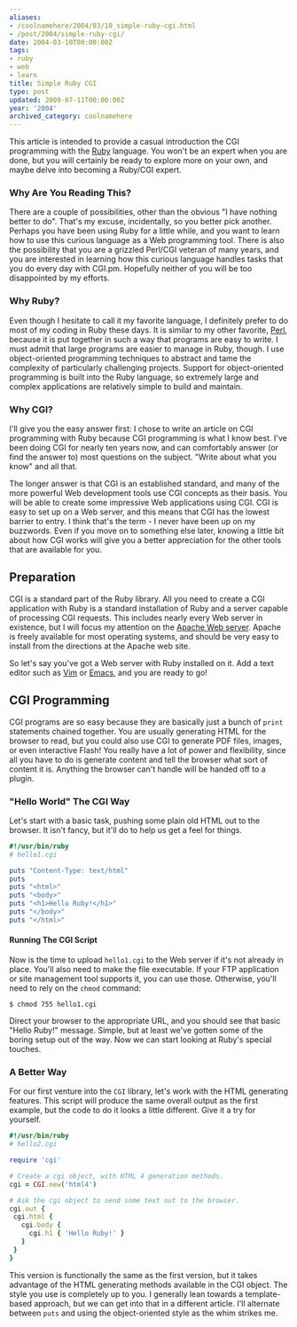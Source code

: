 ```yaml
---
aliases:
- /coolnamehere/2004/03/10_simple-ruby-cgi.html
- /post/2004/simple-ruby-cgi/
date: 2004-03-10T00:00:00Z
tags:
- ruby
- web
- learn
title: Simple Ruby CGI
type: post
updated: 2009-07-11T00:00:00Z
year: '2004'
archived_category: coolnamehere
---
```

[Ruby]: /tags/ruby/

This article is intended to provide a casual introduction the CGI programming 
with the [Ruby][] language. You won't be an expert when you are 
done, but you will certainly be ready to explore more on your own, and maybe 
delve into becoming a Ruby/CGI expert.
<!--more-->

### Why Are You Reading This?

There are a couple of possibilities, other than the obvious "I have nothing 
better to do". That's my excuse, incidentally, so you better pick another. 
Perhaps you have been using Ruby for a little while, and you want to learn 
how to use this curious language as a Web programming tool. There is also the 
possibility that you are a grizzled Perl/CGI veteran of many years, and you 
are interested in learning how this curious language handles tasks that you 
do every day with CGI.pm. Hopefully neither of you will be too disappointed 
by my efforts.

### Why Ruby?

[Perl]: /tags/perl/

Even though I hesitate to call it my favorite language, I definitely prefer to 
do most of my coding in Ruby these days. It is similar to my other favorite, 
[Perl][], because it is put together in such a way that 
programs are easy to write. I must admit that large programs are easier to 
manage in Ruby, though. I use object-oriented programming techniques to 
abstract and tame the complexity of particularly challenging projects.
Support for object-oriented programming is built into the Ruby language, so 
extremely large and complex applications are relatively simple to build and 
maintain.

### Why CGI?

I'll give you the easy answer first: I chose to write an article on CGI 
programming with Ruby because CGI programming is what I know best. I've been 
doing CGI for nearly ten years now, and can comfortably answer (or find the 
answer to) most questions on the subject. "Write about what you know" and all 
that.

The longer answer is that CGI is an established standard, and many of the more 
powerful Web development tools use CGI concepts as their basis. You will be 
able to create some impressive Web applications using CGI. CGI is easy to set 
up on a Web server, and this means that CGI has the lowest barrier to entry. 
I think that's the term - I never have been up on my buzzwords. Even if you 
move on to something else later, knowing a little bit about how CGI works will 
give you a better appreciation for the other tools that are available for you.

## Preparation

CGI is a standard part of the Ruby library. All you need to create a CGI 
application with Ruby is a standard installation of Ruby and a server capable 
of processing CGI requests. This includes nearly every Web server in existence, 
but I will focus my attention on the [Apache Web server](http://httpd.apache.org/). 
Apache is freely available for most operating systems, and should be very easy 
to install from the directions at the Apache web site. 

[Vim]: /tags/perl/
[Emacs]: /tags/emacs/

So let's say you've got a Web server with Ruby installed on it. Add a text 
editor such as [Vim][] or [Emacs][], and you are ready to go!

## CGI Programming

CGI programs are so easy because they are basically just a bunch of `print` 
statements chained together. You are usually generating HTML for the browser 
to read, but you could also use CGI to generate PDF files, images, or even 
interactive Flash! You really have a lot of power and flexibility, since all 
you have to do is generate content and tell the browser what sort of content 
it is. Anything the browser can't handle will be handed off to a plugin.

### "Hello World" The CGI Way

Let's start with a basic task, pushing some plain old HTML out to the browser. 
It isn't fancy, but it'll do to help us get a feel for things.

``` ruby
#!/usr/bin/ruby
# hello1.cgi

puts "Content-Type: text/html"
puts
puts "<html>"
puts "<body>"
puts "<h1>Hello Ruby!</h1>"
puts "</body>"
puts "</html>"
```

#### Running The CGI Script

Now is the time to upload `hello1.cgi` to the Web server if it's not already in 
place. You'll also need to make the file executable. If your FTP application 
or site management tool supports it, you can use those. Otherwise, you'll need 
to rely on the `chmod` command:

    $ chmod 755 hello1.cgi

Direct your browser to the appropriate URL, and you should see that basic 
"Hello Ruby!" message. Simple, but at least we've gotten some of the boring 
setup out of the way. Now we can start looking at Ruby's special touches.

### A Better Way

For our first venture into the `CGI` library, let's work with the HTML 
generating features. This script will produce the same overall output as the 
first example, but the code to do it looks a little different. Give it a try 
for yourself.

``` ruby
#!/usr/bin/ruby
# hello2.cgi

require 'cgi'

# Create a cgi object, with HTML 4 generation methods.
cgi = CGI.new('html4')

# Ask the cgi object to send some text out to the browser.
cgi.out {
 cgi.html {
   cgi.body {
     cgi.h1 { 'Hello Ruby!' }
   }
 }
}
```
        
This version is functionally the same as the first version, but it takes 
advantage of the HTML generating methods available in the CGI object. The
style you use is completely up to you. I generally lean towards a
template-based approach, but we can get into that in a different article.
I'll alternate between `puts` and using the object-oriented style
as the whim strikes me.


